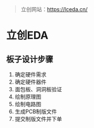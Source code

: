 > 立创网站：https://lceda.cn/

# 立创EDA

## 板子设计步骤

1. 确定硬件需求
2. 确定硬件器件
3. 面包板、洞洞板验证
4. 绘制原理图
5. 绘制电路图
6. 生成PCB制版文件
7. 提交制版文件并下单

